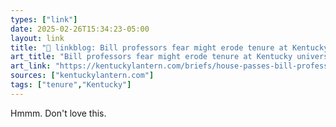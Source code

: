 ```yaml
---
types: ["link"]
date: 2025-02-26T15:34:23-05:00
layout: link
title: "🔗 linkblog: Bill professors fear might erode tenure at Kentucky universities passes House • Kentucky Lantern'"
art_title: "Bill professors fear might erode tenure at Kentucky universities passes House • Kentucky Lantern"
art_link: "https://kentuckylantern.com/briefs/house-passes-bill-professors-fear-might-erode-tenure-at-kentucky-universities/"
sources: ["kentuckylantern.com"]
tags: ["tenure","Kentucky"]
---
```

Hmmm. Don't love this.
